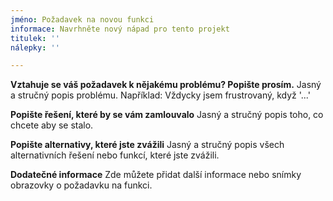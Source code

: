 ```yaml
---
jméno: Požadavek na novou funkci
informace: Navrhněte nový nápad pro tento projekt
titulek: ''
nálepky: ''

---
```


**Vztahuje se váš požadavek k nějakému problému? Popište prosím.**
Jasný a stručný popis problému. Například: Vždycky jsem frustrovaný, když '...'

**Popište řešení, které by se vám zamlouvalo**
Jasný a stručný popis toho, co chcete aby se stalo.

**Popište alternativy, které jste zvážili**
Jasný a stručný popis všech alternativních řešení nebo funkcí, které jste zvážili.

**Dodatečné informace**
Zde můžete přidat další informace nebo snímky obrazovky o požadavku na funkci.
